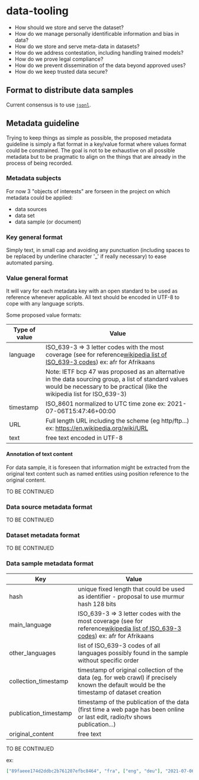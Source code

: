 # data-tooling
- How should we store and serve the dataset?
- How do we manage personally identificable information and bias in data?
- How do we store and serve meta-data in datasets?
- How do we address contestation, including handling trained models?
- How do we prove legal compliance?
- How do we prevent dissemination of the data beyond approved uses?
- How do we keep trusted data secure?

## Format to distribute data samples

Current consensus is to use [`jsonl`](https://jsonlines.org/).

## Metadata guideline

Trying to keep things as simple as possible, the proposed metadata guideline is simply a flat format in a key/value format where values format could be constrained. The goal is not to be exhaustive on all possible metadata but to be pragmatic to align on the things that are already in the process of being recorded.

### Metadata subjects

For now 3 "objects of interests" are forseen in the project on which metadata could be applied:

- data sources 
- data set
- data sample (or document)

### Key general format

Simply text, in small cap and avoiding any punctuation (including spaces to be replaced by underline character '_' if really necessary)  to ease automated parsing.

### Value general format

It will vary for each metadata key with an open standard to be used as reference whenever applicable. All text should be encoded in UTF-8 to cope with any language scripts.

Some proposed value formats:

| Type of value       	| Value                                                                                                                                                                                                                                  	|
|-----------	|----------------------------------------------------------------------------------------------------------------------------------------------------------------------------------------------------------------------------------------	|
| language  	| ISO_639-3 => 3 letter codes with the most coverage (see for reference[wikipedia list of ISO_639-3 codes](https://en.wikipedia.org/wiki/Wikipedia:WikiProject_Languages/List_of_ISO_639-3_language_codes_(2019))) ex: afr for Afrikaans 	|
|               | Note: IETF bcp 47 was proposed as an alternative in the data sourcing group, a list of standard values would be necessary to be practical (like the wikipedia list for ISO_639-3) 
| timestamp 	| ISO_8601 normalized to UTC time zone ex: 2021-07-06T15:47:46+00:00                                                                                                                                                                     	|
| URL       	| Full length URL including the scheme (eg http/ftp...)  ex: https://en.wikipedia.org/wiki/URL                                                                                                                                           	|
| text      	| free text encoded in UTF-8

#### Annotation of text content

For data sample, it is foreseen that information might be extracted from the original text content such as named entities using position reference to the original content.

TO BE CONTINUED

### Data source metadata format

TO BE CONTINUED

### Dataset metadata format 

TO BE CONTINUED

### Data sample metadata format 

| Key                   	| Value                                                                                                                                                                                                                                  	|
|-----------------------	|----------------------------------------------------------------------------------------------------------------------------------------------------------------------------------------------------------------------------------------	|
| hash            	| unique fixed length that could be used as identifier - proposal to use murmur hash 128 bits                                                                                                                                                                     	|
| main_language         	| ISO_639-3 => 3 letter codes with the most coverage (see for reference[wikipedia list of ISO_639-3 codes](https://en.wikipedia.org/wiki/Wikipedia:WikiProject_Languages/List_of_ISO_639-3_language_codes_(2019))) ex: afr for Afrikaans 	|
| other_languages       	| list of ISO_639-3 codes of all languages possibly found in the sample without specific order                                                                                                                                           	|
| collection_timestamp  	| timestamp of original collection of the data (eg. for web crawl) if precisely known the default would be the timestamp of dataset creation                                                                                             	|
| publication_timestamp 	| timestamp of the publication of the data (first time a web page has been online or last edit, radio/tv shows publication...)                                                                                                           	|
| original_content      	| free text       

TO BE CONTINUED

ex:
```json
["89faeee174d2ddbc2b761207efbc8464", "fra", ["eng", "deu"], "2021-07-06T19:06:02Z", null, "je crois il est parti à Stuttgart ou bien à London"]
```

